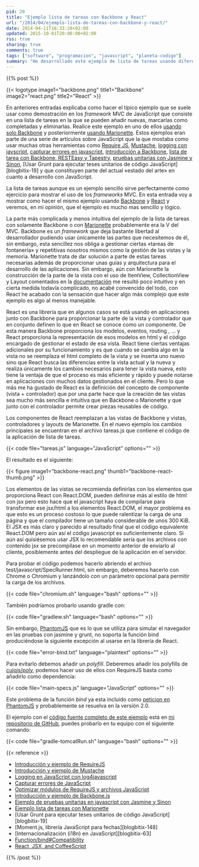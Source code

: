 ```yaml
---
pid: 20
title: "Ejemplo lista de tareas con Backbone y React"
url: "/2014/04/ejemplo-lista-de-tareas-con-backbone-y-react/"
date: 2014-04-11T16:33:28+02:00
updated: 2015-10-01T20:00:00+02:00
rss: true
sharing: true
comments: true
tags: ["software", "programacion", "javascript", "planeta-codigo"]
summary: "He desarrollado este ejemplo de lista de tareas usando diferentes herramientas javascript primeramente con solo Backbone y después con Marionette. En este caso realizaré el mismo ejemplo para ver las diferencias usando la combinación Backbone para los modelos y React para las vistas junto con otras herramientas como ReactJS, Mustache, Jasmine, Grunt e i18n. Un ejemplo bastante completo de lo que ofrece javascript en estos momentos con la composición de herramientas que más me ha gustado."
---
```


{{% post %}}

{{< logotype image1="backbone.png" title1="Backbone" image2="react.png" title2="React" >}}

En anteriores entradas explicaba como hacer el típico ejemplo que se suele usar como demostración en los _framework_ MVC de JavaScript que consiste en una lista de tareas en la que se pueden añadir nuevas, marcarlas como completadas y eliminarlas. Realice este ejemplo en uno de ellos [usando solo Backbone](https://elblogdepicodev.blogspot.com.es/2013/04/ejemplo-lista-de-tareas-con-backbone.html) y posteriormente [usando Marionette](https://elblogdepicodev.blogspot.com.es/2013/08/ejemplo-lista-de-tareas-con-marionette.html). Estos ejemplos eran parte de una serie de artículos sobre JavaScript que la que mostaba como usar muchas otras herramientas como [Require JS](https://elblogdepicodev.blogspot.com.es/2013/03/introduccion-y-ejemplo-de-requirejs.html), [Mustache](https://elblogdepicodev.blogspot.com.es/2013/03/introduccion-y-ejemplo-de-mustache.html), [logging con javscript](https://elblogdepicodev.blogspot.com.es/2013/03/logging-en-javascript-con-log4javascript.html), [capturar errores en javascript](https://elblogdepicodev.blogspot.com.es/2013/04/capturar-errores-de-javascript.html), [introducción a Backbone](http://elblogdepicodev.blogspot.com/2013/04/introduccion-y-ejemplo-de-backbonejs.html), [lista de tarea con Backbone, RESTEasy y Tapestry](https://elblogdepicodev.blogspot.com.es/2013/04/ejemplo-lista-de-tareas-con-backbone.html), [pruebas unitarias con Jasmine y Sinon](https://elblogdepicodev.blogspot.com.es/2013/05/ejemplo-de-pruebas-unitarias-en.html), [Usar Grunt para ejecutar teses unitarios de código JavaScript][blogbitix-19] y que constituyen parte del actual «estado del arte» en cuanto a desarrollo con JavaScript.

La lista de tareas aunque es un ejemplo sencillo sirve perfectamente como ejercicio para mostrar el uso de los _frameworks_ MVC. En esta entrada voy a mostrar como hacer el mismo ejemplo usando [Backbone](http://backbonejs.org/) y [React](https://reactjs.org/) y veremos, en mi opinión, que el ejemplo es mucho mas sencillo y lógico.

La parte más complicada y menos intuitiva del ejemplo de la lista de tareas con solamente Backbone o con [Marionette](https://marionettejs.com/) probablemente era la V del MVC. Backbone es un _framework_ que deja bastante libertad al desarrollador pudiendo usar únicamente las partes que necesitemos de él, sin embargo, esta sencillez nos obliga a gestionar ciertas «tareas de fontanería» y repetitivas nosotros mismos como la gestión de las vistas y la memoria. Marionette trata de dar solución a parte de estas tareas necesarias además de proporcionar unas guías y arquitectura para el desarrollo de las aplicaciones. Sin embargo, aún con Marionette la construcción de la parte de la vista con el uso de ItemView, CollectionView y Layout comentados en la [documentación](https://github.com/marionettejs/backbone.marionette) me resultó poco intuitivo y en cierta medida todavía complicado, no acabé convencido del todo, con React he acabado con la sensación que hacer algo más complejo que este ejemplo es algo al menos manejable.

React es una librería que en algunos casos se está usando en aplicaciones junto con Backbone para proporcionar la parte de la vista y controlador que en conjunto definen lo que en React se conoce como un componente. De esta manera Backbone proporciona los modelos, eventos, routing , ... y React proporciona la representación de esos modelos en html y el código encargado de gestionar el estado de esa vista. React tiene ciertas ventajas adicionales por su funcionamiento y es que cuando se cambia algo en la vista no se reemplaza el html completo de la vista y se inserta uno nuevo sino que React busca las diferencias entre la vista actual y la nueva y realiza únicamente los cambios necesarios para tener la vista nueva, esto tiene la ventaja de que el proceso es más eficiente y rápido y puede notarse en aplicaciones con muchos datos gestionados en el cliente. Pero lo que más me ha gustado de React es la definición del concepto de componente (vista + controlador) que por una parte hace que la creación de las vistas sea mucho más sencilla e intuitiva que en Backbone o Marionette y que junto con el controlador permite crear piezas reusables de código.

Los componentes de React reemplazan a las vistas de Backbone y vistas, controladores y layouts de Marionette. En el nuevo ejemplo los cambios principales se encuentran en el archivo tareas.js que contiene el código de la aplicación de lista de tareas.

{{< code file="tareas.js" language="JavaScript" options="" >}}

El resultado es el siguiente:

{{< figure
    image1="backbone-react.png" thumb1="backbone-react-thumb.png" >}}

Los elementos de las vistas se recomienda definirlas con los elementos que proporciona React con React.DOM, pueden definirse más al estilo de html con jsx pero esto hace que el javascript haya de compilarse para transformar ese jsx/html a los elementos React.DOM, el mayor problema es que esto es un proceso costoso lo que puede ralentizar la carga de una página y que el compilador tiene un tamaño considerable de unos 300 KiB. El JSX es más claro y parecido al resultado final que el código equivalente React.DOM pero aún así el código javascript es suficientemente claro. Si aún así quisiésemos usar JSX lo recomendable sería que los archivos con contenido jsx se precompilase en un momento anterior de enviarlo al cliente, posiblemente antes del despliegue de la aplicación en el servidor.

Para probar el código podemos hacerlo abriendo el archivo test/javascript/SpecRunner.html, sin embargo, deberemos hacerlo con Chrome o Chromium y lanzándolo con un parámetro opcional para permitir la carga de los archivos.

{{< code file="chromium.sh" language="bash" options="" >}}

También podríamos probarlo usando gradle con:

{{< code file="gradlew.sh" language="bash" options="" >}}

Sin embargo, [PhantomJS](http://phantomjs.org/) que es lo que se utiliza para simular el navegador en las pruebas con jasmine y grunt, no soporta la función bind produciéndose la siguiente excepción al usarse en la librería de React.

{{< code file="error-bind.txt" language="plaintext" options="" >}}

Para evitarlo debemos añadir un _polyfill_. Deberemos añadir los polyfills de [cujojs/poly](https://github.com/cujojs/poly), podemos hacer uso de ellos con RequireJS basta como añadirlo como dependencia:

{{< code file="main-specs.js" language="JavaScript" options="" >}}

Este problema de la función _bind_ ya esta incluido como [peticion en PhantomJS](https://code.google.com/p/phantomjs/issues/detail?id=522) y probablemente se resuelva en la versión 2.0.

El ejemplo con el [código fuente completo de este ejemplo](https://github.com/picodotdev/blog-ejemplos/tree/master/BackboneReact) está en [mi repositorio de GitHub](https://github.com/picodotdev), puedes probarlo en tu equipo con el siguiente comando:

{{< code file="gradle-tomcatRun.sh" language="bash" options="" >}}

{{< reference >}}
* [Introducción y ejemplo de RequireJS](https://elblogdepicodev.blogspot.com.es/2013/03/introduccion-y-ejemplo-de-requirejs.html)
* [Introducción y ejemplo de Mustache](https://elblogdepicodev.blogspot.com.es/2013/03/introduccion-y-ejemplo-de-mustache.html)
* [Logging en JavaScript con log4javascript](https://elblogdepicodev.blogspot.com.es/2013/03/logging-en-javascript-con-log4javascript.html)
* [Capturar errores de JavaScript](https://elblogdepicodev.blogspot.com.es/2013/04/capturar-errores-de-javascript.html)
* [Optimizar módulos de RequireJS y archivos JavaScript](https://elblogdepicodev.blogspot.com.es/2013/04/optimizar-modulos-de-requirejs.html)
* [Introducción y ejemplo de Backbone.js](http://elblogdepicodev.blogspot.com/2013/04/introduccion-y-ejemplo-de-backbonejs.html)
* [Ejemplo de pruebas unitarias en javascript con Jasmine y Sinon](https://elblogdepicodev.blogspot.com.es/2013/05/ejemplo-de-pruebas-unitarias-en.html)
* [Ejemplo lista de tareas con Marionette](https://elblogdepicodev.blogspot.com.es/2013/08/ejemplo-lista-de-tareas-con-marionette.html)
* [Usar Grunt para ejecutar teses unitarios de código JavaScript][blogbitix-19]
* [Moment.js, librería JavaScript para fechas][blogbitix-148]
* [Internacionalización (i18n) en JavaScript][blogbitix-63]
* [Function/bind#Compatibility](https://developer.mozilla.org/en-US/docs/Web/JavaScript/Reference/Global_Objects/Function/bind#Compatibility)
* [React, JSX, and CoffeeScript](http://neugierig.org/software/blog/2014/02/react-jsx-coffeescript.html)

{{% /post %}}
